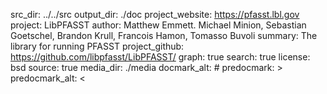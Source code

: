 src_dir: ../../src
output_dir: ./doc
project_website: https://pfasst.lbl.gov
project: LibPFASST
author:  Matthew Emmett. Michael Minion, Sebastian Goetschel, Brandon Krull, Francois Hamon, Tomasso Buvoli
summary: The library for running PFASST
project_github: https://github.com/libpfasst/LibPFASST/
graph: true
search: true
license: bsd
source: true
media_dir: ./media
docmark_alt: #
predocmark: >
predocmark_alt: <

